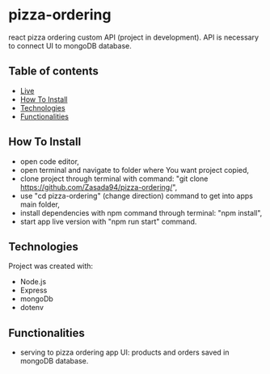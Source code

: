 # pizza-ordering
react pizza ordering custom API (project in development). API is necessary to connect UI to mongoDB database.

## Table of contents
- [Live](#live)
- [How To Install](#howtoinstall)
- [Technologies](#technologies)
- [Functionalities](#functionalities)


## How To Install

- open code editor,
- open terminal and navigate to folder where You want project copied,
- clone project through terminal with command: "git clone https://github.com/Zasada94/pizza-ordering/",
- use "cd pizza-ordering" (change direction) command to get into apps main folder,
- install dependencies with npm command through terminal: "npm install",
- start app live version with "npm run start" command.
  
## Technologies

Project was created with:
- Node.js
- Express
- mongoDb
- dotenv

## Functionalities

- serving to pizza ordering app UI: products and orders saved in mongoDB database.

